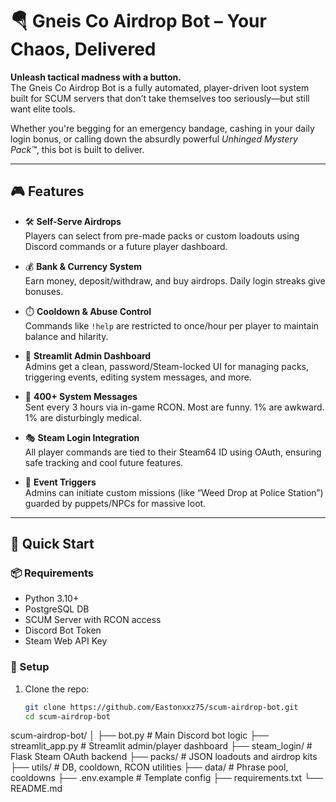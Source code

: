 # 🪂 Gneis Co Airdrop Bot – Your Chaos, Delivered

**Unleash tactical madness with a button.**  
The Gneis Co Airdrop Bot is a fully automated, player-driven loot system built for SCUM servers that don’t take themselves too seriously—but still want elite tools.

Whether you're begging for an emergency bandage, cashing in your daily login bonus, or calling down the absurdly powerful *Unhinged Mystery Pack™*, this bot is built to deliver.

---

## 🎮 Features

- 🛠️ **Self-Serve Airdrops**  
  Players can select from pre-made packs or custom loadouts using Discord commands or a future player dashboard.

- 💰 **Bank & Currency System**  
  Earn money, deposit/withdraw, and buy airdrops. Daily login streaks give bonuses.

- ⏱️ **Cooldown & Abuse Control**  
  Commands like `!help` are restricted to once/hour per player to maintain balance and hilarity.

- 🧠 **Streamlit Admin Dashboard**  
  Admins get a clean, password/Steam-locked UI for managing packs, triggering events, editing system messages, and more.

- 🧼 **400+ System Messages**  
  Sent every 3 hours via in-game RCON. Most are funny. 1% are awkward. 1% are disturbingly medical.

- 🎭 **Steam Login Integration**  
  All player commands are tied to their Steam64 ID using OAuth, ensuring safe tracking and cool future features.

- 🧟 **Event Triggers**  
  Admins can initiate custom missions (like “Weed Drop at Police Station”) guarded by puppets/NPCs for massive loot.

---

## 🚀 Quick Start

### 📦 Requirements

- Python 3.10+
- PostgreSQL DB
- SCUM Server with RCON access
- Discord Bot Token
- Steam Web API Key

### 🔧 Setup

1. Clone the repo:
   ```bash
   git clone https://github.com/Eastonxxz75/scum-airdrop-bot.git
   cd scum-airdrop-bot


scum-airdrop-bot/
│
├── bot.py                  # Main Discord bot logic
├── streamlit_app.py        # Streamlit admin/player dashboard
├── steam_login/            # Flask Steam OAuth backend
├── packs/                  # JSON loadouts and airdrop kits
├── utils/                  # DB, cooldown, RCON utilities
├── data/                   # Phrase pool, cooldowns
├── .env.example            # Template config
├── requirements.txt
└── README.md
